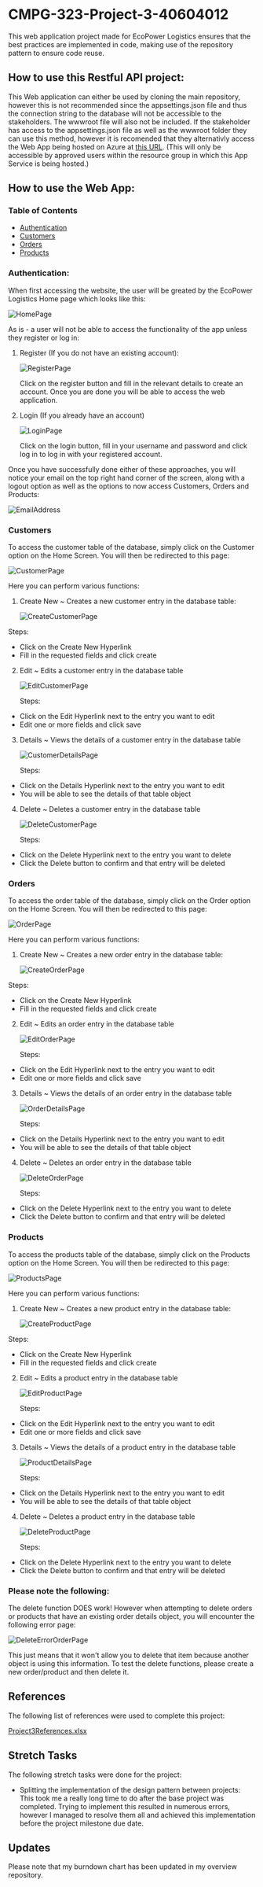 # CMPG-323-Project-3-40604012
This web application project made for EcoPower Logistics ensures that the best practices are implemented in code, making use of the repository pattern to ensure code reuse.

## How to use this Restful API project:
This Web application can either be used by cloning the main repository, however this is not recommended since the appsettings.json file and thus the connection string to the database will not be accessible to the stakeholders. The wwwroot file will also not be included. If the stakeholder has access to the appsettings.json file as well as the wwwroot folder they can use this method, however it is recomended that they alternativly access the Web App being hosted on Azure at [this URL](https://ecopowerlogisticswebapplication.azurewebsites.net). (This will only be accessible by approved users within the resource group in which this App Service is being hosted.)

## How to use the Web App:
### Table of Contents
- [Authentication](#authentication)
- [Customers](#customers)
- [Orders](#orders)
- [Products](#products)

### Authentication:

When first accessing the website, the user will be greated by the EcoPower Logistics Home page which looks like this:

![HomePage](https://github.com/lvdv4j/CMPG-323-Project-3-40604012/assets/104925498/48acd7cd-1ae5-4830-8275-6cb34b200b6e)

As is - a user will not be able to access the functionality of the app unless they register or log in:

1. Register (If you do not have an existing account):

   ![RegisterPage](https://github.com/lvdv4j/CMPG-323-Project-3-40604012/assets/104925498/a9d37432-fa41-4385-8f33-390e8ee1e52c)

   Click on the register button and fill in the relevant details to create an account. Once you are done you will be able to access the web application.

2. Login (If you already have an account)

   ![LoginPage](https://github.com/lvdv4j/CMPG-323-Project-3-40604012/assets/104925498/ae7b25b7-a37c-4977-a2ae-16cd7c2e73ef)

   Click on the login button, fill in your username and password and click log in to log in with your registered account.

Once you have successfully done either of these approaches, you will notice your email on the top right hand corner of the screen, along with a logout option as well as the options to now access Customers, Orders and Products:

![EmailAddress](https://github.com/lvdv4j/CMPG-323-Project-3-40604012/assets/104925498/a36fe06a-560b-4c9b-888a-78c04346cb6b)

### Customers

To access the customer table of the database, simply click on the Customer option on the Home Screen. You will then be redirected to this page:

![CustomerPage](https://github.com/lvdv4j/CMPG-323-Project-3-40604012/assets/104925498/2c2a4953-2328-4e87-9d3e-0c380a11ed5d)

Here you can perform various functions:

1. Create New ~ Creates a new customer entry in the database table:

   ![CreateCustomerPage](https://github.com/lvdv4j/CMPG-323-Project-3-40604012/assets/104925498/1b7d14db-45c9-490b-b149-5adb0a148248)

  Steps:
  - Click on the Create New Hyperlink
  - Fill in the requested fields and click create

2. Edit ~ Edits a customer entry in the database table

   ![EditCustomerPage](https://github.com/lvdv4j/CMPG-323-Project-3-40604012/assets/104925498/d0ae94fe-3f65-4ae0-9001-33390585d376)

   Steps:
  - Click on the Edit Hyperlink next to the entry you want to edit
  - Edit one or more fields and click save

3. Details ~ Views the details of a customer entry in the database table

   ![CustomerDetailsPage](https://github.com/lvdv4j/CMPG-323-Project-3-40604012/assets/104925498/9ce61d56-ec08-4b88-b7b5-42ee27e2ebae)

   Steps:
  - Click on the Details Hyperlink next to the entry you want to edit
  - You will be able to see the details of that table object

4. Delete ~ Deletes a customer entry in the database table

   ![DeleteCustomerPage](https://github.com/lvdv4j/CMPG-323-Project-3-40604012/assets/104925498/8139dbea-1948-45ea-bceb-f9c1bc99fb11)

   Steps:
  - Click on the Delete Hyperlink next to the entry you want to delete
  - Click the Delete button to confirm and that entry will be deleted

### Orders

To access the order table of the database, simply click on the Order option on the Home Screen. You will then be redirected to this page:

![OrderPage](https://github.com/lvdv4j/CMPG-323-Project-3-40604012/assets/104925498/7a9ae7e0-5581-4117-8d6e-698ad31ad9bd)

Here you can perform various functions:

1. Create New ~ Creates a new order entry in the database table:

   ![CreateOrderPage](https://github.com/lvdv4j/CMPG-323-Project-3-40604012/assets/104925498/2f41b53a-cb2d-4de8-b558-9c6bc9e75118)

  Steps:
  - Click on the Create New Hyperlink
  - Fill in the requested fields and click create

2. Edit ~ Edits an order entry in the database table

   ![EditOrderPage](https://github.com/lvdv4j/CMPG-323-Project-3-40604012/assets/104925498/042d2f0a-c240-4028-be42-c7f9bdb4ca31)

   Steps:
  - Click on the Edit Hyperlink next to the entry you want to edit
  - Edit one or more fields and click save

3. Details ~ Views the details of an order entry in the database table

   ![OrderDetailsPage](https://github.com/lvdv4j/CMPG-323-Project-3-40604012/assets/104925498/8f288d0d-28bc-4cd7-85ff-387df6331b59)

   Steps:
  - Click on the Details Hyperlink next to the entry you want to edit
  - You will be able to see the details of that table object

4. Delete ~ Deletes an order entry in the database table

   ![DeleteOrderPage](https://github.com/lvdv4j/CMPG-323-Project-3-40604012/assets/104925498/9241256f-d971-4929-bd41-ab8c5be30962)

   Steps:
  - Click on the Delete Hyperlink next to the entry you want to delete
  - Click the Delete button to confirm and that entry will be deleted

### Products

To access the products table of the database, simply click on the Products option on the Home Screen. You will then be redirected to this page:

![ProductsPage](https://github.com/lvdv4j/CMPG-323-Project-3-40604012/assets/104925498/5305c5fa-743d-410a-9423-1f0b1edeea88)

Here you can perform various functions:

1. Create New ~ Creates a new product entry in the database table:

   ![CreateProductPage](https://github.com/lvdv4j/CMPG-323-Project-3-40604012/assets/104925498/837d2d7f-2611-427a-88e4-3058df09723c)

  Steps:
  - Click on the Create New Hyperlink
  - Fill in the requested fields and click create

2. Edit ~ Edits a product entry in the database table

   ![EditProductPage](https://github.com/lvdv4j/CMPG-323-Project-3-40604012/assets/104925498/76bdfd58-867c-45bb-8b44-736540f16592)

   Steps:
  - Click on the Edit Hyperlink next to the entry you want to edit
  - Edit one or more fields and click save

3. Details ~ Views the details of a product entry in the database table

   ![ProductDetailsPage](https://github.com/lvdv4j/CMPG-323-Project-3-40604012/assets/104925498/cafbd252-9208-4823-98af-c9478fc21277)

   Steps:
  - Click on the Details Hyperlink next to the entry you want to edit
  - You will be able to see the details of that table object

4. Delete ~ Deletes a product entry in the database table

   ![DeleteProductPage](https://github.com/lvdv4j/CMPG-323-Project-3-40604012/assets/104925498/d026701d-edee-4fc7-a1c9-acecc009e39e)

   Steps:
  - Click on the Delete Hyperlink next to the entry you want to delete
  - Click the Delete button to confirm and that entry will be deleted

### Please note the following:
The delete function DOES work! However when attempting to delete orders or products that have an existing order details object, you will encounter the following error page:

![DeleteErrorOrderPage](https://github.com/lvdv4j/CMPG-323-Project-3-40604012/assets/104925498/ba9fa9cb-5a56-4d70-aa4e-368559270e08)

This just means that it won't allow you to delete that item because another object is using this information. To test the delete functions, please create a new order/product and then delete it.

## References
The following list of references were used to complete this project: 

[Project3References.xlsx](https://github.com/lvdv4j/CMPG-323-Project-3-40604012/files/12679668/Project3References.xlsx)

## Stretch Tasks
The following stretch tasks were done for the project:
- Splitting the implementation of the design pattern between projects: This took me a really long time to do after the base project was completed. Trying to implement this resulted in numerous errors, however I managed to resolve them all and achieved this implementation before the project milestone due date.

## Updates
Please note that my burndown chart has been updated in my overview repository.


